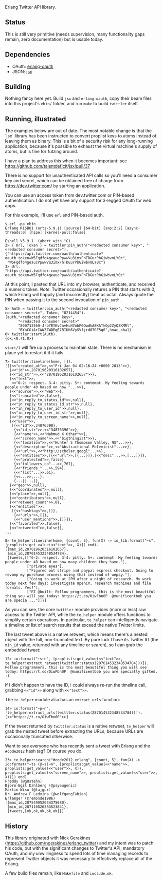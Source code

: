 Erlang Twitter API library.

## Status

This is still very primitive (needs supervision, many functionality
gaps remain, zero documentation) but is usable today.

## Dependencies

* OAuth: [erlang-oauth](https://github.com/tim/erlang-oauth)
* JSON: [jsx](https://github.com/talentdeficit/jsx)

## Building

Nothing fancy here yet. Build `jsx` and `erlang-oauth`, copy their
beam files into this project's `ebin/` folder, and run `make` to build
`twittler` itself.

## Running, illustrated

<div class="info">
The examples below are out of date.  The most notable change is that
the `jsx` library has been instructed to convert proplist keys to atoms
instead of leaving them as binary. This is a bit of a security risk for
any long-running application, because it's possible to exhaust the
virtual machine's supply of atoms, but is fine for futzing around.

I have a plan to address this when it becomes important: see
https://github.com/talentdeficit/jsx/pull/37
</div>


There is no support for unauthenticated API calls so you'll need a
consumer key and secret, which can be obtained free of charge from
https://dev.twitter.com/ by starting an application.

You can use an access token from dev.twitter.com or PIN-based
authentication. I do not yet have any support for 3-legged OAuth for
web apps.

For this example, I'll use `erl` and PIN-based auth.

    $ erl -pa ebin
    Erlang R15B01 (erts-5.9.1) [source] [64-bit] [smp:2:2] [async-threads:0] [hipe] [kernel-poll:false]

    Eshell V5.9.1  (abort with ^G)
    2> { Url, Token } = twittler:pin_auth("<redacted consumer key>", "<redacted consumer secret>").
    {"https://api.twitter.com/oauth/authenticate?oauth_token=W5Fqdfo4geaucPpwwVu3imxFhTDGurPbGiwbvmLY0c",
     "W5Fqdfo4geaucPpwwVu3imxFhTDGurPbGiwbvmLY0c"}
    3> Url.
    "https://api.twitter.com/oauth/authenticate?oauth_token=W5Fqdfo4geaucPpwwVu3imxFhTDGurPbGiwbvmLY0c"

At this point, I pasted that URL into my browser, authenticate, and
received a numeric token. *Note*: Twitter occasionally returns a PIN
that starts with 0, which Erlang will happily (and incorrectly) treat
as octal. Always quote the PIN when passing it to the second
invocation of `pin_auth`.

    5> Auth = twittler:pin_auth("<redacted consumer key>", "<redacted consumer secret>", Token, "8214454").
    {auth,"<redacted consumer key>",
          "<redacted consumer secret>"
          "800713560-JrbYRYKvCnvHuN7mbP0OwdkA8KATkOp2ZyQZKMRl",
          "BYnCOiArIAWZZWDEqE7RIKH6VpSVfjrd87GF5q0",hmac_sha1}
    6> twittler:start(Auth).
    {ok,<0.71.0>}

`start/1` will fire up a process to maintain state. There is no
mechanism in place yet to restart it if it fails.

    7> twittler:timeline(home, []).
    [[{<<"created_at">>,<<"Fri Jan 04 02:16:24 +0000 2013">>},
      {<<"id">>,287019620316102657},
      {<<"id_str">>,<<"287019620316102657">>},
      {<<"text">>,
       <<"0-2: respect. 3-4: pitty. 5+: contempt. My feeling towards people under 40 based on how "...>>},
      {<<"source">>,<<"web">>},
      {<<"truncated">>,false},
      {<<"in_reply_to_status_id">>,null},
      {<<"in_reply_to_status_id_str">>,null},
      {<<"in_reply_to_user_id">>,null},
      {<<"in_reply_to_user_id_str">>,null},
      {<<"in_reply_to_screen_name">>,null},
      {<<"user">>,
       [{<<"id">>,34876390},
        {<<"id_str">>,<<"34876390">>},
        {<<"name">>,<<"Mahmud X Other">>},
        {<<"screen_name">>,<<"bigthingist">>},
        {<<"location">>,<<"Hunter S Thompson Valley, NS"...>>},
        {<<"description">>,<<"Abstractional Polemicist"...>>},
        {<<"url">>,<<"http://scholar.googl"...>>},
        {<<"entities">>,[{<<"url">>,[{...}]},{<<"desc"...>>,[...]}]},
        {<<"protected">>,false},
        {<<"followers_co"...>>,767},
        {<<"friends_"...>>,594},
        {<<"list"...>>,61},
        {<<...>>,...},
        {...}|...]},
      {<<"geo">>,null},
      {<<"coordinates">>,null},
      {<<"place">>,null},
      {<<"contributors">>,null},
      {<<"retweet_count">>,0},
      {<<"entities">>,
       [{<<"hashtags">>,[]},
        {<<"urls">>,[]},
        {<<"user_mentions">>,[]}]},
      {<<"favorited">>,false},
      {<<"retweeted">>,false}],
    ...

    8> te_helper:timeline(home, {count, 5}, fun(X) -> io_lib:format("~s", [proplists:get_value(<<"text">>, X)]) end).
    [{max_id,287019620316102657},
     {min_id,287014532348534784},
     {tweets,[["0-2: respect. 3-4: pitty. 5+: contempt. My feeling towards people under 40 based on how many children they have."],
              ["private eyes"],
              ["Figured out stripe and paypal express checkout. Going to revamp my purchase process using that instead of wepay."],
              ["Going to work at 2PM after a night of research. My work today next few days: investigate OpenCV, research machines and file formats. Yes!"],
              ["RT @built: Fellow programmers, this is the most beautiful thing you will see today: https://t.co/OiwFbn0P  @munificentbob you are specia ..."]]}]

As you can see, the core `twittler` module provides (more or less) raw
access to the Twitter API, while the `te_helper` module offers
functions to simplify certain operations.  In particular, `te_helper`
can intelligently navigate a timeline or list of search results that
exceed the native Twitter limits.

The last tweet above is a native retweet, which means there's a nested
object with the full, non-truncated text. By pure luck I have its
Twitter ID (the `min_id` value, returned with any timeline or search),
so I can grab the embedded tweet:

    12> io:format("~s~n", [proplists:get_value(<<"text">>, te_helper:extract_retweet(twittler:status(287014532348534784)))]).
    Fellow programmers, this is the most beautiful thing you will see today: https://t.co/OiwFbn0P  @munificentbob you are specially gifted. :)

If I didn't happen to have the ID, I could always re-run the timeline call, grabbing `<<"id">>` along with `<<"text">>`.

The `te_helper` module also has an `extract_urls` function:

    14> io:format("~p~n", [te_helper:extract_urls(twittler:status(287014532348534784))]).
    [<<"https://t.co/OiwFbn0P">>]

If the tweet returned by `twittler:status` is a native retweet,
`te_helper` will grab the nested tweet before extracting the URLs,
because URLs are occasionally truncated otherwise.


Want to see everyone who has recently sent a tweet with Erlang and the
`#code2012` hash tag? Of course you do.

    23> te_helper:search("#code2012 erlang", {count, 5}, fun(X) -> io:format("~ts (@~s)~n", [proplists:get_value(<<"name">>, proplists:get_value(<<"user">>, X)), proplists:get_value(<<"screen_name">>, proplists:get_value(<<"user">>, X))]) end).
    Freddy (@gUstehn)
    Björn-Egil Dahlberg (@psyeugenic)
    Martin Wiso (@tajgur)
    Dr. Andrew F Ledvina (@wolfgangFabian)
    Erlanger (@remonde1986)
    [{max_id,287549052034375680},
     {min_id,287110826383523841},
     {tweets,[ok,ok,ok,ok,ok]}]


## History

This library originated with Nick Gerakines
(https://github.com/ngerakines/erlang_twitter) and my intent was to
patch his code, but with the significant changes to Twitter's API,
mandatory OAuth, and my unwillingness to spend lots of time managing
records to represent Twitter objects it was necessary to effectively
replace all of the Erlang.

A few build files remain, like `Makefile` and `include.mk`.
